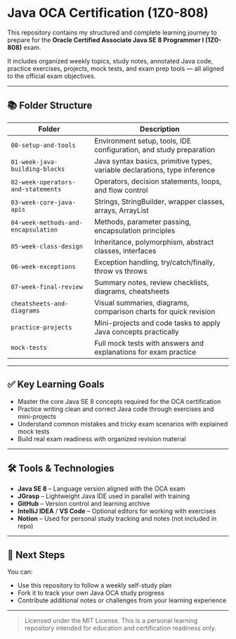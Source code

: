 # Java OCA Certification (1Z0-808)

This repository contains my structured and complete learning journey to prepare for the **Oracle Certified Associate Java SE 8 Programmer I (1Z0-808)** exam.

It includes organized weekly topics, study notes, annotated Java code, practice exercises, projects, mock tests, and exam prep tools — all aligned to the official exam objectives.

---

## 📚 Folder Structure

| Folder | Description |
|--------|-------------|
| `00-setup-and-tools` | Environment setup, tools, IDE configuration, and study preparation |
| `01-week-java-building-blocks` | Java syntax basics, primitive types, variable declarations, type inference |
| `02-week-operators-and-statements` | Operators, decision statements, loops, and flow control |
| `03-week-core-java-apis` | Strings, StringBuilder, wrapper classes, arrays, ArrayList |
| `04-week-methods-and-encapsulation` | Methods, parameter passing, encapsulation principles |
| `05-week-class-design` | Inheritance, polymorphism, abstract classes, interfaces |
| `06-week-exceptions` | Exception handling, try/catch/finally, throw vs throws |
| `07-week-final-review` | Summary notes, review checklists, diagrams, cheatsheets |
| `cheatsheets-and-diagrams` | Visual summaries, diagrams, comparison charts for quick revision |
| `practice-projects` | Mini-projects and code tasks to apply Java concepts practically |
| `mock-tests` | Full mock tests with answers and explanations for exam practice |

---

## ✅ Key Learning Goals

- Master the core Java SE 8 concepts required for the OCA certification
- Practice writing clean and correct Java code through exercises and mini-projects
- Understand common mistakes and tricky exam scenarios with explained mock tests
- Build real exam readiness with organized revision material

---

## 🛠 Tools & Technologies

- **Java SE 8** – Language version aligned with the OCA exam
- **JGrasp** – Lightweight Java IDE used in parallel with training
- **GitHub** – Version control and learning archive
- **IntelliJ IDEA** / **VS Code** – Optional editors for working with exercises
- **Notion** – Used for personal study tracking and notes (not included in repo)

---

## 🧭 Next Steps

You can:
- Use this repository to follow a weekly self-study plan
- Fork it to track your own Java OCA study progress
- Contribute additional notes or challenges from your learning experience

---

> Licensed under the MIT License. This is a personal learning repository intended for education and certification readiness only.
